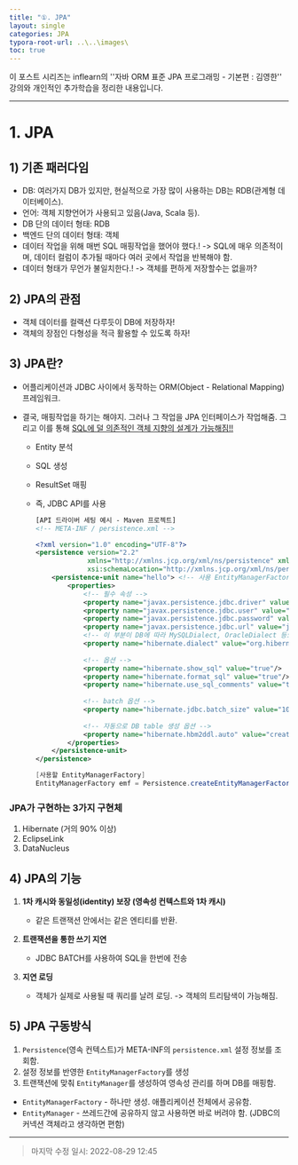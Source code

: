 ```yaml
---
title: "①. JPA"
layout: single
categories: JPA
typora-root-url: ..\..\images\
toc: true
---
```


이 포스트 시리즈는 inflearn의 ''자바 ORM 표준 JPA 프로그래밍 - 기본편 : 김영한'' 강의와 개인적인 추가학습을 정리한 내용입니다.

------



# 1.  JPA



## 1) 기존 패러다임

- DB: 여러가지 DB가 있지만, 현실적으로 가장 많이 사용하는 DB는 RDB(관계형 데이터베이스). 
- 언어: 객체 지향언어가 사용되고 있음(Java, Scala 등).
- DB 단의 데이터 형태: RDB 
- 백엔드 단의 데이터 형태: 객체
- 데이터 작업을 위해 매번 SQL 매핑작업을 했어야 했다.! -> SQL에 매우 의존적이며, 데이터 컬럼이 추가될 때마다 여러 곳에서 작업을 반복해야 함.
- 데이터 형태가 무언가 불일치한다.! -> 객체를 편하게 저장할수는 없을까?



## 2) JPA의 관점

- 객체 데이터를 컬랙션 다루듯이 DB에 저장하자!
- 객체의 장점인 다형성을 적극 활용할 수 있도록 하자!



## 3) JPA란?

- 어플리케이션과 JDBC 사이에서 동작하는 ORM(Object - Relational Mapping) 프레임워크.

- 결국, 매핑작업을 하기는 해야지. 그러나 그 작업을 JPA 인터페이스가 작업해줌. 그리고 이를 통해 <u>SQL에 덜 의존적인 객체 지향의 설계가 가능해짐!!</u>

  - Entity 분석

  - SQL 생성

  - ResultSet 매핑

  - 즉, JDBC API를 사용

    ```xml
    [API 드라이버 세팅 예시 - Maven 프로젝트]
    <!-- META-INF / persistence.xml -->
    
    <?xml version="1.0" encoding="UTF-8"?>
    <persistence version="2.2"
                 xmlns="http://xmlns.jcp.org/xml/ns/persistence" xmlns:xsi="http://www.w3.org/2001/XMLSchema-instance"
                 xsi:schemaLocation="http://xmlns.jcp.org/xml/ns/persistence http://xmlns.jcp.org/xml/ns/persistence/persistence_2_2.xsd">
        <persistence-unit name="hello"> <!-- 사용 EntityManagerFactory에서 참조할때 사용할 이름 -->
            <properties>
                <!-- 필수 속성 -->
                <property name="javax.persistence.jdbc.driver" value="org.h2.Driver"/>
                <property name="javax.persistence.jdbc.user" value="sa"/>
                <property name="javax.persistence.jdbc.password" value=""/>
                <property name="javax.persistence.jdbc.url" value="jdbc:h2:tcp://localhost/~/test"/>
                <!-- 이 부분이 DB에 따라 MySQLDialect, OracleDialect 등으로 바뀜 -->
                <property name="hibernate.dialect" value="org.hibernate.dialect.H2Dialect"/>
                
                <!-- 옵션 -->
                <property name="hibernate.show_sql" value="true"/>
                <property name="hibernate.format_sql" value="true"/>
                <property name="hibernate.use_sql_comments" value="true"/>
                
                <!-- batch 옵션 -->
                <property name="hibernate.jdbc.batch_size" value="10"/>
                
                <!-- 자동으로 DB table 생성 옵션 -->
                <property name="hibernate.hbm2ddl.auto" value="create"/>
            </properties>
        </persistence-unit>
    </persistence>
    
    ```

    ```java
    [사용할 EntityManagerFactory]
    EntityManagerFactory emf = Persistence.createEntityManagerFactory("hello");
    ```

    

### JPA가 구현하는 3가지 구현체

1) Hibernate (거의 90% 이상)
2) EclipseLink
3) DataNucleus



## 4) JPA의 기능

1. **1차 캐시와 동일성(identity) 보장 (영속성 컨텍스트와 1차 캐시)**
   - 같은 트랜잭션 안에서는 같은 엔티티를 반환. 

2. **트랜잭션을 통한 쓰기 지연**
   - JDBC BATCH를 사용하여 SQL을 한번에 전송

3. **지연 로딩**
   - 객체가 실제로 사용될 때 쿼리를 날려 로딩. -> 객체의 트리탐색이 가능해짐.



## 5) JPA 구동방식

1. `Persistence`(영속 컨텍스트)가 META-INF의 `persistence.xml` 설정 정보를 조회함.
2. 설정 정보를 반영한 `EntityManagerFactory`를 생성
3. 트랜잭션에 맞춰 `EntityManager`를 생성하여 영속성 관리를 하며 DB를 매핑함.

- `EntityManagerFactory` - 하나만 생성. 애플리케이션 전체에서 공유함.
- `EntityManager` - 쓰레드간에 공유하지 않고 사용하면 바로 버려야 함. (JDBC의 커넥션 객체라고 생각하면 편함)

------

> 마지막 수정 일시: 2022-08-29 12:45